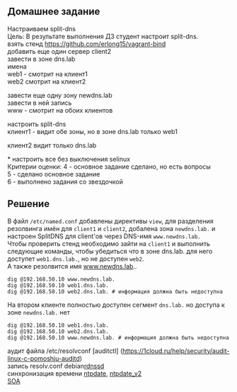 ## Домашнее задание  
Настраиваем split-dns  
Цель: В результате выполнения ДЗ студент настроит split-dns.  
взять стенд https://github.com/erlong15/vagrant-bind  
добавить еще один сервер client2  
завести в зоне dns.lab  
имена  
web1 - смотрит на клиент1  
web2 смотрит на клиент2  
  
завести еще одну зону newdns.lab  
завести в ней запись  
www - смотрит на обоих клиентов  
  
настроить split-dns  
клиент1 - видит обе зоны, но в зоне dns.lab только web1  
  
клиент2 видит только dns.lab  
  
\* настроить все без выключения selinux  
Критерии оценки: 4 - основное задание сделано, но есть вопросы  
5 - сделано основное задание  
6 - выполнено задания со звездочкой  
  
## Решение    
  
В файл `/etc/named.conf` добавлены директивы `view`, для разделения рeзолвинга имён для `client1` и `client2`, добалена зона `newdns.lab.` и настроен SplitDNS для client'ов через DNS-имя `www.newdns.lab.`   
Чтобы проверить стенд необходимо зайти на `client1` и выполнить следующие команды, чтобы убедиться что в зоне dns.lab. для него доступет `web1.dns.lab.`, но не доступен `web2`.     
А также резолвится имя www.newdns.lab..  
```  
dig @192.168.50.10 www.newdns.lab.  
dig @192.168.50.10 web1.dns.lab.  
dig @192.168.50.10 web2.dns.lab. # информация должна быть недоступна   
```  
  
На втором клиенте полностью доступен сегмент `dns.lab.` но доступа к зоне `newdns.lab.` нет  
```  
dig @192.168.50.10 web1.dns.lab.  
dig @192.168.50.10 web2.dns.lab.   
dig @192.168.50.10 www.newdns.lab. # информация должна быть недоступна  
```

аудит файла /etc/resolvconf [auditctl] (https://1cloud.ru/help/security/audit-linux-c-pomoshju-auditd)  
запись resolv.conf debian[rdnssd](https://linux.die.net/man/8/rdnssd)  
синхронизация времени [ntpdate](https://serveradmin.ru/ustanovka-nastroyka-i-sinhronizatsiya-vremeni-v-centos/), [ntpdate_v2](https://serveradmin.ru/ntpdate-pool-ntp-org/)  
[SOA](http://www.bog.pp.ru/work/bind.html)  
